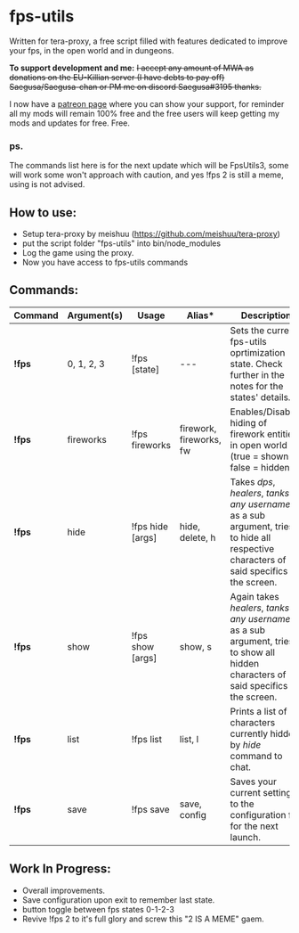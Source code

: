 # fps-utils

  Written for tera-proxy, a free script filled with features dedicated to improve your fps, in the open world and in dungeons.

  **To support development and me:** ~~I accept any amount of MWA as donations on the EU-Killian server (I have debts to pay off) Saegusa/Saegusa-chan or PM me on discord Saegusa#3195 thanks.~~

  I now have a [patreon page](https://www.patreon.com/saegusa) where you can show your support, for reminder all my mods will remain 100% free and the free users will keep getting my mods and updates for free. Free.

### ps.
The commands list here is for the next update which will be FpsUtils3, some will work some won't approach with caution, and yes !fps 2 is still a meme, using is not advised.

## How to use:
* Setup tera-proxy by meishuu (https://github.com/meishuu/tera-proxy)
* put the script folder "fps-utils" into bin/node_modules
* Log the game using the proxy.
* Now you have access to fps-utils commands

## Commands:

Command | Argument(s) | Usage | Alias* | Description
---|---|---|---|---
**!fps** | 0, 1, 2, 3 | !fps [state] | --- | Sets the current fps-utils oprtimization state. Check further in the notes for the states' details.
**!fps** | fireworks | !fps fireworks | firework, fireworks, fw | Enables/Disables hiding of firework entities in open world (true = shown / false = hidden)
**!fps** | hide | !fps hide [args] | hide, delete, h | Takes *dps*, *healers*, *tanks* or *any username* as a sub argument, tries to hide all respective characters of said specifics off the screen.
**!fps** | show | !fps show [args] | show, s | Again takes *healers*, *tanks* or *any username* as a sub argument, tries to show all hidden characters of said specifics on the screen.
**!fps** | list | !fps list | list, l | Prints a list of characters currently hidden by *hide* command to chat.
**!fps** | save | !fps save | save, config | Saves your current settings to the configuration file for the next launch.


## Work In Progress:
* Overall improvements.
* Save configuration upon exit to remember last state.
* button toggle between fps states 0-1-2-3
* Revive !fps 2 to it's full glory and screw this "2 IS A MEME" gaem.